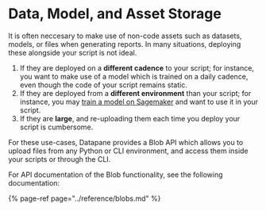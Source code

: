 # Data, Model, and Asset Storage

It is often neccesary to make use of non-code assets such as datasets, models, or files when generating reports. In many situations, deploying these alongside your script is not ideal.

1. If they are deployed on a **different cadence** to your script; for instance, you want to make use of a model which is trained on a daily cadence, even though the code of your script remains static.
2. If they are deployed from a **different environment** than your script; for instance, you may [train a model on Sagemaker]() and want to use it in your script.
3. If they are **large**, and re-uploading them each time you deploy your script is cumbersome.

For these use-cases, Datapane provides a Blob API which allows you to upload files from any Python or CLI environment, and access them inside your scripts or through the CLI.

For API documentation of the Blob functionality, see the following documentation:

{% page-ref page="../reference/blobs.md" %}



